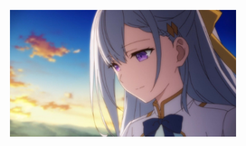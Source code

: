 <p align='center'><img src="https://github.com/Indifferental/Indifferental/blob/main/photo.jpg?raw=true" alt="logo" style="width: 400px"/></p>
